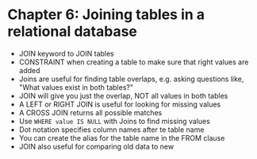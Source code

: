 # Chapter 6: Joining tables in a relational database 

- JOIN keyword to JOIN tables 
- CONSTRAINT when creating a table to make sure that right values are added 
- Joins are useful for finding table overlaps, e.g. asking questions like, "What values exist in both tables?" 
- JOIN will give you just the overlap, NOT all values in both tables 
- A LEFT or RIGHT JOIN is useful for looking for missing values
- A CROSS JOIN returns all possible matches 
- Use `WHERE value IS NULL` with Joins to find missing values 
- Dot notation specifies column names after te table name 
- You can create the alias for the table name in the FROM clause 
- JOIN also useful for comparing old data to new 